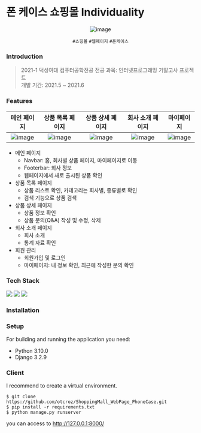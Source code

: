 # 폰 케이스 쇼핑몰 Individuality

<div align='center'>
  
![image](https://github.com/otcroz/ShoppingMall_WebPage_PhoneCase/assets/79989242/0e0b771a-8964-45e8-98c9-4112178b249a)

  `#쇼핑몰` `#웹페이지` `#폰케이스` 
  
</div>

### Introduction
> 2021-1 덕성여대 컴퓨터공학전공 전공 과목: 인터넷프로그래밍 기말고사 프로젝트 <br />
> 개발 기간: 2021.5 ~ 2021.6

### Features
| 메인 페이지 | 상품 목록 페이지 | 상품 상세 페이지 | 회사 소개 페이지 | 마이페이지 |
| :-----: | :-----: | :-----: | :-----: | :-----: |
|![image](https://github.com/otcroz/ShoppingMall_WebPage_PhoneCase/assets/79989242/b3e92ec3-63d0-405d-912c-990d992aed13)|![image](https://github.com/otcroz/ShoppingMall_WebPage_PhoneCase/assets/79989242/20ca12b5-f882-4dcb-85ad-465a77a32a31)|![image](https://github.com/otcroz/ShoppingMall_WebPage_PhoneCase/assets/79989242/617bb125-d02e-4c3e-8f13-5f0221ff0627)|![image](https://github.com/otcroz/ShoppingMall_WebPage_PhoneCase/assets/79989242/d35b1fdc-74e0-4608-a227-f690d71f9fd3)|![image](https://github.com/otcroz/ShoppingMall_WebPage_PhoneCase/assets/79989242/5f07a536-31e9-4d69-aeaa-901e54028844)|

* 메인 페이지
  * Navbar: 홈, 회사별 상품 페이지, 마이페이지로 이동
  * Footerbar: 회사 정보
  * 웹페이지에서 새로 출시된 상품 확인
* 상품 목록 페이지
  * 상품 리스트 확인, 카테고리는 회사별, 종류별로 확인
  * 검색 기능으로 상품 검색 
* 상품 상세 페이지
  * 상품 정보 확인
  * 상품 문의(Q&A) 작성 및 수정, 삭제
* 회사 소개 페이지
  * 회사 소개
  * 통계 자료 확인
* 회원 관리
  * 회원가입 및 로그인
  * 마이페이지: 내 정보 확인, 최근에 작성한 문의 확인


### Tech Stack

<img src="https://img.shields.io/badge/HTML5-E34F26?style=flat-square&logo=html5&logoColor=white"/> <img src="https://img.shields.io/badge/CSS3-1572B6?style=flat-square&logo=css3&logoColor=white"/> <img src="https://img.shields.io/badge/django-092E20?style=flat-square&logo=django&logoColor=white"/>


### Installation

### Setup
For building and running the application you need:
- Python 3.10.0
- Django 3.2.9

### Client
I recommend to create a virtual environment.
```
$ git clone https://github.com/otcroz/ShoppingMall_WebPage_PhoneCase.git
$ pip install -r requirements.txt
$ python manage.py runserver
```
you can access to http://127.0.0.1:8000/
